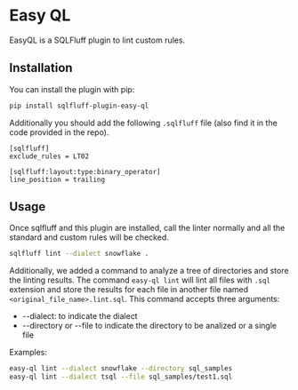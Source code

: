 # Easy QL

EasyQL is a SQLFluff plugin to lint custom rules.

## Installation

You can install the plugin with pip:

```sh
pip install sqlfluff-plugin-easy-ql
```

Additionally you should add the following `.sqlfluff` file (also find it in the code provided in the repo).

```
[sqlfluff]
exclude_rules = LT02

[sqlfluff:layout:type:binary_operator]
line_position = trailing
```

## Usage

Once sqlfluff and this plugin are installed, call the linter normally and all the standard and custom rules will be checked.

```sh
sqlfluff lint --dialect snowflake .
```

Additionally, we added a command to analyze a tree of directories and store the linting results. The command `easy-ql lint` will lint all files with `.sql` extension and store the results for each file in another file named `<original_file_name>.lint.sql`.
This command accepts three arguments:

* --dialect: to indicate the dialect
* --directory or --file to indicate the directory to be analized or a single file

Examples:

```sh
easy-ql lint --dialect snowflake --directory sql_samples
easy-ql lint --dialect tsql --file sql_samples/test1.sql
```
